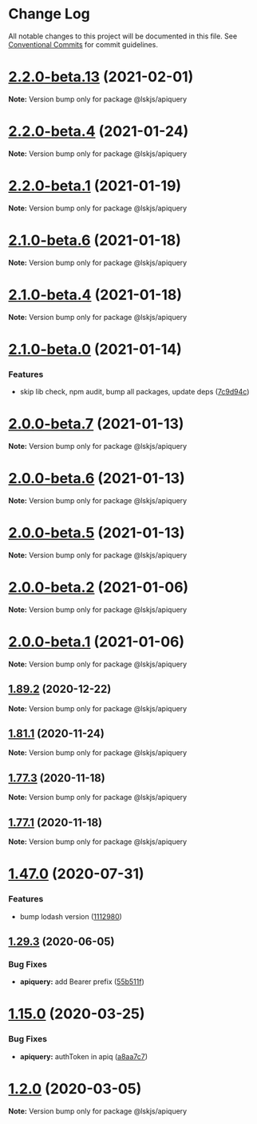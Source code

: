 # Change Log

All notable changes to this project will be documented in this file.
See [Conventional Commits](https://conventionalcommits.org) for commit guidelines.

# [2.2.0-beta.13](https://github.com/lskjs/ux/tree/master/packages/apiquery/compare/v2.2.0-beta.12...v2.2.0-beta.13) (2021-02-01)

**Note:** Version bump only for package @lskjs/apiquery





# [2.2.0-beta.4](https://github.com/lskjs/ux/tree/master/packages/apiquery/compare/v2.2.0-beta.3...v2.2.0-beta.4) (2021-01-24)

**Note:** Version bump only for package @lskjs/apiquery





# [2.2.0-beta.1](https://github.com/lskjs/ux/tree/master/packages/apiquery/compare/v2.1.0-beta.6...v2.2.0-beta.1) (2021-01-19)

**Note:** Version bump only for package @lskjs/apiquery





# [2.1.0-beta.6](https://github.com/lskjs/ux/tree/master/packages/apiquery/compare/v2.1.0-beta.5...v2.1.0-beta.6) (2021-01-18)

**Note:** Version bump only for package @lskjs/apiquery





# [2.1.0-beta.4](https://github.com/lskjs/ux/tree/master/packages/apiquery/compare/v2.1.0-beta.2...v2.1.0-beta.4) (2021-01-18)

**Note:** Version bump only for package @lskjs/apiquery





# [2.1.0-beta.0](https://github.com/lskjs/ux/tree/master/packages/apiquery/compare/v2.0.0-beta.7...v2.1.0-beta.0) (2021-01-14)


### Features

* skip lib check, npm audit, bump all packages, update deps ([7c9d94c](https://github.com/lskjs/ux/tree/master/packages/apiquery/commit/7c9d94c165db5bfa922b462ec6b122bca85dd7a6))





# [2.0.0-beta.7](https://github.com/lskjs/ux/tree/master/packages/apiquery/compare/v2.0.0-beta.6...v2.0.0-beta.7) (2021-01-13)

**Note:** Version bump only for package @lskjs/apiquery





# [2.0.0-beta.6](https://github.com/lskjs/ux/tree/master/packages/apiquery/compare/v2.0.0-beta.5...v2.0.0-beta.6) (2021-01-13)

**Note:** Version bump only for package @lskjs/apiquery





# [2.0.0-beta.5](https://github.com/lskjs/ux/tree/master/packages/apiquery/compare/v2.0.0-beta.4...v2.0.0-beta.5) (2021-01-13)

**Note:** Version bump only for package @lskjs/apiquery





# [2.0.0-beta.2](https://github.com/lskjs/ux/tree/master/packages/apiquery/compare/v2.0.0-beta.1...v2.0.0-beta.2) (2021-01-06)

**Note:** Version bump only for package @lskjs/apiquery





# [2.0.0-beta.1](https://github.com/lskjs/ux/tree/master/packages/apiquery/compare/v1.98.0...v2.0.0-beta.1) (2021-01-06)

**Note:** Version bump only for package @lskjs/apiquery





## [1.89.2](https://github.com/lskjs/ux/tree/master/packages/apiquery/compare/v1.89.1...v1.89.2) (2020-12-22)

**Note:** Version bump only for package @lskjs/apiquery





## [1.81.1](https://github.com/lskjs/ux/tree/master/packages/apiquery/compare/v1.81.0...v1.81.1) (2020-11-24)

**Note:** Version bump only for package @lskjs/apiquery





## [1.77.3](https://github.com/lskjs/ux/tree/master/packages/apiquery/compare/v1.77.2...v1.77.3) (2020-11-18)

**Note:** Version bump only for package @lskjs/apiquery





## [1.77.1](https://github.com/lskjs/ux/tree/master/packages/apiquery/compare/v1.77.0...v1.77.1) (2020-11-18)

**Note:** Version bump only for package @lskjs/apiquery





# [1.47.0](https://github.com/lskjs/ux/tree/master/packages/apiquery/compare/v1.46.0...v1.47.0) (2020-07-31)


### Features

* bump lodash version ([1112980](https://github.com/lskjs/ux/tree/master/packages/apiquery/commit/1112980c289c4dfc2d921e20032c73f4231957d7))





## [1.29.3](https://github.com/lskjs/ux/tree/master/packages/apiquery/compare/v1.29.2...v1.29.3) (2020-06-05)


### Bug Fixes

* **apiquery:** add Bearer prefix ([55b511f](https://github.com/lskjs/ux/tree/master/packages/apiquery/commit/55b511f9104434e8125a20a172a6c42dee0bf71a))





# [1.15.0](https://github.com/lskjs/ux/tree/master/packages/apiquery/compare/v1.14.3...v1.15.0) (2020-03-25)


### Bug Fixes

* **apiquery:** authToken in apiq ([a8aa7c7](https://github.com/lskjs/ux/tree/master/packages/apiquery/commit/a8aa7c73a172904cb677d66e15372b98859419b0))





# [1.2.0](https://github.com/lskjs/ux/tree/master/packages/apiquery/compare/v1.1.1...v1.2.0) (2020-03-05)

**Note:** Version bump only for package @lskjs/apiquery
